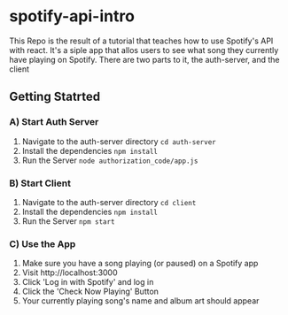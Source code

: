 # spotify-api-intro
This Repo is the result of a tutorial that teaches how to use Spotify's API with react.
It's a siple app that allos users to see what song they currently have playing on Spotify.
There are two parts to it, the auth-server, and the client

## Getting Statrted

### A)  Start Auth Server
1. Navigate to the auth-server directory `cd auth-server`
2. Install the dependencies `npm install`
3. Run the Server `node authorization_code/app.js`

### B)  Start Client
1. Navigate to the auth-server directory `cd client`
2. Install the dependencies `npm install`
3. Run the Server `npm start`

### C)  Use the App
1. Make sure you have a song playing (or paused) on a Spotify app
2. Visit http://localhost:3000
3. Click 'Log in with Spotify' and log in
4. Click the 'Check Now Playing' Button
5. Your currently playing song's name and album art should appear

